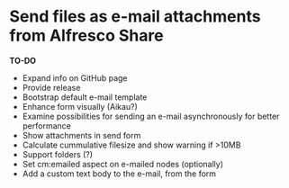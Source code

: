 # Send files as e-mail attachments from Alfresco Share

**TO-DO**
* Expand info on GitHub page
* Provide release
* Bootstrap default e-mail template
* Enhance form visually (Aikau?)
* Examine possibilities for sending an e-mail asynchronously for better performance
* Show attachments in send form
* Calculate cummulative filesize and show warning if >10MB
* Support folders (?)
* Set cm:emailed aspect on e-mailed nodes (optionally)
* Add a custom text body to the e-mail, from the form
